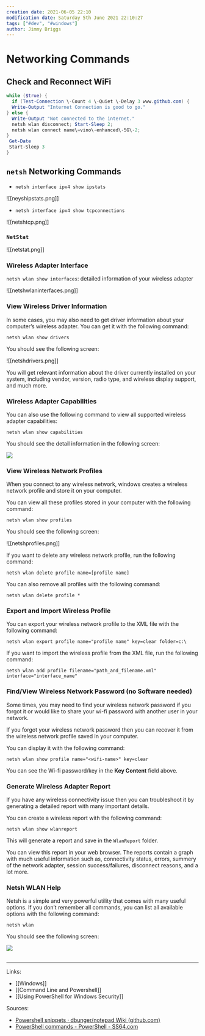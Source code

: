 ```yaml
---
creation date: 2021-06-05 22:10
modification date: Saturday 5th June 2021 22:10:27
tags: ["#dev", "#windows"]
author: Jimmy Briggs
---
```


# Networking Commands
## Check and Reconnect WiFi

```powershell
while ($true) {
  if (Test-Connection \-Count 4 \-Quiet \-Delay 3 www.github.com) {
  Write-Output "Internet Connection is good to go."
} else {
  Write-Output "Not connected to the internet."
  netsh wlan disconnect; Start-Sleep 2;
  netsh wlan connect name\=vino\-enhanced\-5G\-2;
}
 Get-Date
 Start-Sleep 3
}
```

## `netsh` Networking Commands

- `netsh interface ipv4 show ipstats`

![[neyshipstats.png]]

- `netsh interface ipv4 show tcpconnections`

![[netshtcp.png]]

### `NetStat`

![[netstat.png]]


### Wireless Adapter Interface

`netsh wlan show interfaces`: detailed information of your wireless adapter

![[netshwlaninterfaces.png]]

### View Wireless Driver Information

In some cases, you may also need to get driver information about your computer’s wireless adapter. You can get it with the following command:

`netsh wlan show drivers`

You should see the following screen:

![[netshdrivers.png]]

You will get relevant information about the driver currently installed on your system, including vendor, version, radio type, and wireless display support, and much more.

### Wireless Adapter Capabilities

You can also use the following command to view all supported wireless adapter capabilities:

`netsh wlan show capabilities`

You should see the detail information in the following screen:

[![](https://cdn.webservertalk.com/wp-content/uploads/p3-23.png)](https://cdn.webservertalk.com/wp-content/uploads/p3-23.png)

### View Wireless Network Profiles

When you connect to any wireless network, windows creates a wireless network profile and store it on your computer.

You can view all these profiles stored in your computer with the following command:

`netsh wlan show profiles`

You should see the following screen:

![[netshprofiles.png]]

If you want to delete any wireless network profile, run the following command:

`netsh wlan delete profile name=[profile name]`

You can also remove all profiles with the following command:

`netsh wlan delete profile *`

### Export and Import Wireless Profile

You can export your wireless network profile to the XML file with the following command:

`netsh wlan export profile name="profile name" key=clear folder=c:\`

If you want to import the wireless profile from the XML file, run the following command:

`netsh wlan add profile filename="path_and_filename.xml" interface="interface_name"`

### Find/View Wireless Network Password (no Software needed)

Some times, you may need to find your wireless network password if you forgot it or would like to share your wi-fi password with another user in your network.

If you forgot your wireless network password then you can recover it from the wireless network profile saved in your computer.

You can display it with the following command:

`netsh wlan show profile name="<wifi-name>" key=clear`

You can see the Wi-fi password/key in the **Key Content** field above.

### Generate Wireless Adapter Report

If you have any wireless connectivity issue then you can troubleshoot it by generating a detailed report with many important details.

You can create a wireless report with the following command:

`netsh wlan show wlanreport`

This will generate a report and save in the `WlanReport` folder.

You can view this report in your web browser. The reports contain a graph with much useful information such as, connectivity status, errors, summery of the network adapter, session success/failures, disconnect reasons, and a lot more.

### Netsh WLAN Help

Netsh is a simple and very powerful utility that comes with many useful options. If you don’t remember all commands, you can list all available options with the following command:

`netsh wlan`

You should see the following screen:

[![](https://cdn.webservertalk.com/wp-content/uploads/p8-8.png)](https://cdn.webservertalk.com/wp-content/uploads/p8-8.png)
## 
***
Links: 
- [[Windows]]
- [[Command Line and Powershell]]
- [[Using PowerShell for Windows Security]]
 
Sources:
- [Powershell snippets · dbunger/notepad Wiki (github.com)](https://github.com/dbunger/notepad/wiki/Powershell-snippets)
- [PowerShell commands - PowerShell - SS64.com](https://ss64.com/ps/)




